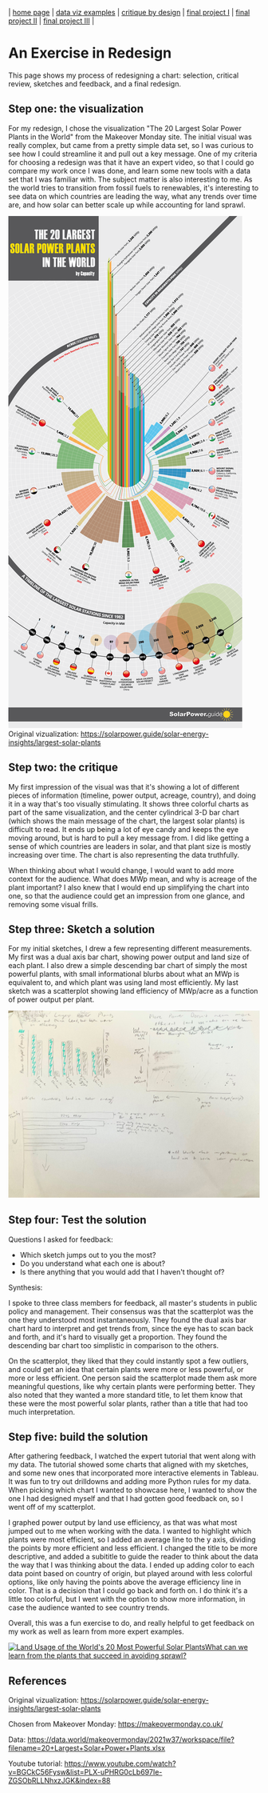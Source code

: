 | [home page](https://cmustudent.github.io/tswd-portfolio-templates/) | [data viz examples](dataviz-examples) | [critique by design](critique-by-design) | [final project I](final-project-part-one) | [final project II](final-project-part-two) | [final project III](final-project-part-three) |

# An Exercise in Redesign

This page shows my process of redesigning a chart: selection, critical review, sketches and feedback, and a final redesign.

## Step one: the visualization

For my redesign, I chose the visualization "The 20 Largest Solar Power Plants in the World" from the Makeover Monday site. The initial visual was really complex, but came from a pretty simple data set, so I was curious to see how I could streamline it and pull out a key message. One of my criteria for choosing a redesign was that it have an expert video, so that I could go compare my work once I was done, and learn some new tools with a data set that I was familiar with. The subject matter is also interesting to me. As the world tries to transition from fossil fuels to renewables, it's interesting to see data on which countries are leading the way, what any trends over time are, and how solar can better scale up while accounting for land sprawl. 

![Largest Solar Plants](largest-solar-plants.png)
Original vizualization: https://solarpower.guide/solar-energy-insights/largest-solar-plants

## Step two: the critique

My first impression of the visual was that it's showing a lot of different pieces of information (timeline, power output, acreage, country), and doing it in a way that's too visually stimulating. It shows three colorful charts as part of the same visualization, and the center cylindrical 3-D bar chart (which shows the main message of the chart, the largest solar plants) is difficult to read. It ends up being a lot of eye candy and keeps the eye moving around, but is hard to pull a key message from. I did like getting a sense of which countries are leaders in solar, and that plant size is mostly increasing over time. The chart is also representing the data truthfully. 

When thinking about what I would change, I would want to add more context for the audience. What does MWp mean, and why is acreage of the plant important? I also knew that I would end up simplifying the chart into one, so that the audience could get an impression from one glance, and removing some visual frills. 

## Step three: Sketch a solution

For my initial sketches, I drew a few representing different measurements. My first was a dual axis bar chart, showing power output and land size of each plant. I also drew a simple descending bar chart of simply the most powerful plants, with small informational blurbs about what an MWp is equivalent to, and which plant was using land most efficiently. My last sketch was a scatterplot showing land efficiency of MWp/acre as a function of power output per plant.

![Redesign Sketches](redesign_sketches.jpg)

## Step four: Test the solution

Questions I asked for feedback:

- Which sketch jumps out to you the most?
- Do you understand what each one is about?
- Is there anything that you would add that I haven't thought of?

Synthesis: 

I spoke to three class members for feedback, all master's students in public policy and management. Their consensus was that the scatterplot was the one they understood most instantaneously. They found the dual axis bar chart hard to interpret and get trends from, since the eye has to scan back and forth, and it's hard to visually get a proportion. They found the descending bar chart too simplistic in comparison to the others. 

On the scatterplot, they liked that they could instantly spot a few outliers, and could get an idea that certain plants were more or less powerful, or more or less efficient. One person said the scatterplot made them ask more meaningful questions, like why certain plants were performing better. They also noted that they wanted a more standard title, to let them know that these were the most powerful solar plants, rather than a title that had too much interpretation.

## Step five: build the solution

After gathering feedback, I watched the expert tutorial that went along with my data. The tutorial showed some charts that aligned with my sketches, and some new ones that incorporated more interactive elements in Tableau. It was fun to try out drilldowns and adding more Python rules for my data. When picking which chart I wanted to showcase here, I wanted to show the one I had designed myself and that I had gotten good feedback on, so I went off of my scatterplot.

I graphed power output by land use efficiency, as that was what most jumped out to me when working with the data. I wanted to highlight which plants were most efficient, so I added an average line to the y axis, dividing the points by more efficient and less efficient. I changed the title to be more descriptive, and added a subititle to guide the reader to think about the data the way that I was thinking about the data. I ended up adding color to each data point based on country of origin, but played around with less colorful options, like only having the points above the average efficiency line in color. That is a decision that I could go back and forth on. I do think it's a little too colorful, but I went with the option to show more information, in case the audience wanted to see country trends.

Overall, this was a fun exercise to do, and really helpful to get feedback on my work as well as learn from more expert examples. 

<div class='tableauPlaceholder' id='viz1758242024949' style='position: relative'><noscript><a href='#'><img alt='Land Usage of the World&#39;s 20 Most Powerful Solar PlantsWhat can we learn from the plants that succeed in avoiding sprawl? ' src='https:&#47;&#47;public.tableau.com&#47;static&#47;images&#47;6F&#47;6FMQ3PRGQ&#47;1_rss.png' style='border: none' /></a></noscript><object class='tableauViz'  style='display:none;'><param name='host_url' value='https%3A%2F%2Fpublic.tableau.com%2F' /> <param name='embed_code_version' value='3' /> <param name='path' value='shared&#47;6FMQ3PRGQ' /> <param name='toolbar' value='yes' /><param name='static_image' value='https:&#47;&#47;public.tableau.com&#47;static&#47;images&#47;6F&#47;6FMQ3PRGQ&#47;1.png' /> <param name='animate_transition' value='yes' /><param name='display_static_image' value='yes' /><param name='display_spinner' value='yes' /><param name='display_overlay' value='yes' /><param name='display_count' value='yes' /><param name='language' value='en-US' /><param name='filter' value='publish=yes' /></object></div>     
<script type='text/javascript'>                    
  var divElement = document.getElementById('viz1758242024949');                    
  var vizElement = divElement.getElementsByTagName('object')[0];                    
  vizElement.style.width='100%';vizElement.style.height=(divElement.offsetWidth*0.75)+'px';                    
  var scriptElement = document.createElement('script');                    
  scriptElement.src = 'https://public.tableau.com/javascripts/api/viz_v1.js';                    
  vizElement.parentNode.insertBefore(scriptElement, vizElement);                
</script>

## References

Original vizualization: https://solarpower.guide/solar-energy-insights/largest-solar-plants

Chosen from Makeover Monday: https://makeovermonday.co.uk/

Data: https://data.world/makeovermonday/2021w37/workspace/file?filename=20+Largest+Solar+Power+Plants.xlsx

Youtube tutorial: https://www.youtube.com/watch?v=BGCkC56Fysw&list=PLX-uPHRG0cLb697Ie-ZGSObRLLNhxzJGK&index=88

